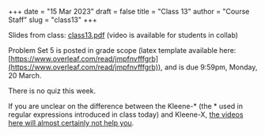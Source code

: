 +++
date = "15 Mar 2023"
draft = false
title = "Class 13"
author = "Course Staff"
slug = "class13"
+++

Slides from class: [class13.pdf](https://www.dropbox.com/s/p1iru3eklm51m3e/class13.pdf?dl=0) (video is available for students in collab)

Problem Set 5 is posted in grade scope (latex template available here: [https://www.overleaf.com/read/jmpfnvfffgrb](https://www.overleaf.com/read/jmpfnvfffgrb)), and is due 9:59pm, Monday, 20 March.

There is no quiz this week.

If you are unclear on the difference between the Kleene-* (the * used in regular expressions introduced in class today) and Kleene-X, [the videos here will almost certainly not help you](https://dorina.org/pubs/kleene.html).